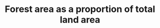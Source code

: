 ---
actual_indicator_available: Forest area as a percentage of total land area
actual_indicator_available_description: "Forest area, as defined and measured by USDA\
  \ Forest Service Forest Inventory and Analysis Program, as a proportion of total\
  \ U.S. land area as measured by U.S. Census.  Both measures are used as periodically\
  \ reported to UN FAO and published in that organization\u2019s Global Forest Resource\
  \ Assessment (FAO GFRA)"
comments_and_limitations: "Forest area measures derived from inventory activities\
  \ involve a complex mix of definitions, sampling protocols and statistical procedures.\
  \  General information on the USDA Forest Service\u2019s Forest Inventory and Analysis\
  \ program can be found at: http://www.fia.fs.fed.us/. A summary description of definitions\
  \ and sampling protocols can be found at: http://www.treesearch.fs.fed.us/pubs/20371.\
  \ The U.S. forest inventory is conducted on a continuous basis, with results compiled\
  \ periodically, notably the five year compilations published in the Resource Planning\
  \ Act Assessment (RPA, see: http://www.srs.fs.usda.gov/pubs/gtr/gtr_wo091.pdf),\
  \  which are then submitted to UN FAO. The most recent RPA numbers were compiled\
  \ for 2012 and submitted to UN FAO for their 2015 GFRA report. The next set of RPA\
  \ numbers will be compiled for 2017 and submitted to FAO for their 2020 GFRA report.\
  \ Inventory results are sometimes subject to backward revisions, resulting in minor\
  \ changes to previous period forest area estimates (for this reason, current submissions\
  \ for SDG 15.1.1 do not exactly match past submissions for Millennium Development\
  \ Goal 7.1). Total Land Area and Inland Water Bodies are reported by U.S. Census\
  \ on a ten year basis, the most recent of which was for 2010 and submitted to UN\
  \ FAO for their 2015 GFRA report.  These numbers have not changed considerably over\
  \ the last two decades (FAO GFRA reports identical total land areas for 1990, 2000,\
  \ 2005, 2010, and 2015)."
computation_units: Percent
data_non_statistical: false
date_of_national_source_publication: October 2014
disaggregation_geography: Forest inventory data is available at the state and county
  level, but FAO GFRA reporting is limited to a single national estimate.
goal_meta_link: http://unstats.un.org/sdgs/files/metadata-compilation/Metadata-Goal-15.pdf
graph: bar
graph_title: US Forest area as a percentage of total land area
graph_type: line
has_metadata: true
indicator: 15.1.1
indicator_definition: "The indicator is already included among the indicators for\
  \ the Millennium Development Goals (MDG) (indicator 7.1 \"Proportion of land covered\
  \ by forest\") . In order to provide a precise definition of the indicator, it is\
  \ crucial to provide a definition of \"Forest\" and \"Total Land Area\". According\
  \ to the FAO definitions, Forest is defined as \"land spanning more than 0.5 hectares\
  \ with trees higher than 5 meters and a canopy cover of more than 10 percent, or\
  \ trees able to reach these thresholds in situ. It does not include land that is\
  \ predominantly under agricultural or urban land use\". More specifically: \tForest\
  \ is determined both by the presence of trees and the absence of other predominant\
  \ land uses. The trees should be able to reach a minimum height of 5 meters. \t\
  It includes areas with young trees that have not yet reached but which are expected\
  \ to reach a canopy cover of at least 10 percent and tree height of 5 meters or\
  \ more. It also includes areas that are temporarily unstocked due to clear-cutting\
  \ as part of a forest management practice or natural disasters, and which are expected\
  \ to be regenerated within 5 years. Local conditions may, in exceptional cases,\
  \ justify that a longer time frame is used. \tIt includes forest roads, firebreaks\
  \ and other small open areas; forest in national parks, nature reserves and other\
  \ protected areas such as those of specific environmental, scientific, historical,\
  \ cultural or spiritual interest. \tIt includes windbreaks, shelterbelts and corridors\
  \ of trees with an area of more than 0.5 hectares and width of more than 20 meters.\
  \ \tIt includes abandoned shifting cultivation land with a regeneration of trees\
  \ that have, or are expected to reach, a canopy cover of at least 10 percent and\
  \ tree height of at least 5 meters. \tIt includes areas with mangroves in tidal\
  \ zones, regardless whether this area is classified as land area or not. \tIt includes\
  \ rubberwood, cork oak and Christmas tree plantations. \tIt includes areas with\
  \ bamboo and palms provided that land use, height and canopy cover criteria are\
  \ met. \tIt excludes tree stands in agricultural production systems, such as fruit\
  \ tree plantations, oil palm plantations, olive orchards and agroforestry systems\
  \ when crops are grown under tree cover. Note: Some agroforestry systems such as\
  \ the \"Taungya\" system where crops are grown only during the first years of the\
  \ forest rotation should be classified as forest. Total land area is the total surface\
  \ area of a country less the area covered by inland waters, like major rivers and\
  \ lakes."
indicator_name: Forest area as a proportion of total land area
indicator_sort_order: 15-01-01
indicator_variable: pct_forest_totland
international_and_national_references: "UN FAO Global Forest Resources Assessment\
  \ 2015: Main Report: Food and Agriculture Organization of the United Nations.  2016.\
  \ Global Forest Resources Assessment 2015 How are the world\u2019s forests changing?\
  \ Second edition. UN FAO, Rome. (http://www.fao.org/3/a-i4793e.pdf.).  U.S. Country\
  \ Report: http://www.fao.org/documents/card/en/c/4a446430-0b06-4d1e-b0ae-101d210787c4/.\
  \  USDA Forest Service, Forest Inventory sampling design and estimations procedures:\
  \ Bechtold, William A.; Patterson, Paul L.; [Editors]. 2005. The enhanced forest\
  \ inventory and analysis program - national sampling design and estimation procedures.\
  \ Gen. Tech. Rep. SRS-80. Asheville, NC: U.S. Department of Agriculture, Forest\
  \ Service, Southern Research Station. 85 p. (http://www.treesearch.fs.fed.us/pubs/20371)."
layout: indicator
national_geographical_coverage: United States
periodicity: Compiled every five years, timed to coincide with submission to FAO GFRA.
permalink: /15-1-1/
published: true
reporting_status: complete
scheduled_update_by_national_source: 'Next expected agency release: 2019'
sdg_goal: 15
source_active_1: true
source_agency_staff_email_1: Grobertson02@fs.fed.us
source_agency_staff_name_1: Guy Robertson
source_agency_survey_dataset_1: USDA Forest Service; Research & Development; Inventory,
  Monitoring and Assessment Research
source_notes_1: null
source_organisation_1: USDA Forest Service; Research & Development; Inventory, Monitoring
  and Assessment Research
source_title_1: null
source_url_1: 'Web source: http://www.srs.fs.usda.gov/pubs/gtr/gtr_wo091.pdf.   Oswalt,
  Sonja N.; Smith, W. Brad; Miles, Patrick D.; Pugh, Scott A. 2014. Forest Resources
  of the United States, 2012: a technical document supporting the Forest Service 2015
  update of the RPA Assessment. Gen. Tech. Rep. WO-91. Washington, DC: U.S. Department
  of Agriculture, Forest Service, Washington Office. 218 p.  See: Table 1a. Land area
  in the United States by major class, region, subregion, and State, 2012. '
target: By 2020, ensure the conservation, restoration and sustainable use of terrestrial
  and inland freshwater ecosystems and their services, in particular forests, wetlands,
  mountains and drylands, in line with obligations under international agreements.
target_id: '15.1'
time_period: Referenced time period represents a snapshot of conditions for the compilation
  year, which typically lags publication date by 2 years. Data collection is continuous.
title: Forest area as a proportion of total land area
un_custodial_agency: 'FAO (Partnering Agencies: UNEP)'
un_designated_tier: '1'
us_method_of_computation: "Total U.S. Forest Area, as defined and measured by USDA\
  \ Forest Service Forest Inventory and Analysis Program and reported to UN FAO, is\
  \ divided by Total U.S. Area minus Inland Water Bodies, as defined and measured\
  \ by U.S. Census and reported to UN FAO: [Total U.S. Forest Area] / [(Total U.S.\
  \ Area) \u2013 (Inland Water Bodies)]. Resulting measures are converted from acres\
  \ to hectares."
variable_description: null
variable_notes: null
---